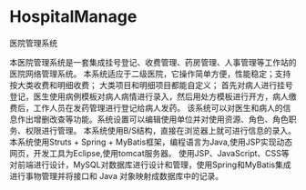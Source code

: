 # HospitalManage
医院管理系统


本医院管理系统是一套集成挂号登记、收费管理、药房管理、人事管理等工作站的医院网络管理系统。
本系统适应于二级医院，它操作简单方便，性能稳定；支持按大类收费和明细收费；
大类项目和明细项目都能自定义；
首先对病人进行挂号登记，医生使用病例模板对病人病情进行录入，然后用处方模板进行开方，病人缴费后，工作人员在发药管理进行登记给病人发药。
该系统可以对医生和病人的信息作出增删改查等功能。系统设置可以编辑使用单位并对使用资源、角色、角色职务、权限进行管理。
本系统使用B/S结构，直接在浏览器上就可进行信息的录入。
本系统使用Struts + Spring + MyBatis框架，编程语言为Java,使用JSP实现动态网页，开发工具为Eclipse,使用tomcat服务器。
使用JSP、JavaScript、CSS等对前端进行设计，MySQL对数据库进行设计和管理，使用Spring和MyBatis集成进行事物管理并将接口和 Java 对象映射成数据库中的记录。
